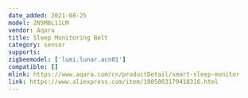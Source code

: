 ```yaml
---
date_added: 2021-08-25
model: ZNSMBL11LM  
vendor: Aqara
title: Sleep Monitoring Belt
category: sensor
supports:
zigbeemodel: ['lumi.lunar.acn01']
compatible: []
mlink: https://www.aqara.com/cn/productDetail/smart-sleep-monitor
link: https://www.aliexpress.com/item/1005003179418316.html
---
```


